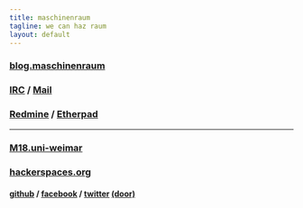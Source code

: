 ```yaml
---
title: maschinenraum
tagline: we can haz raum
layout: default
---
```


### [blog.maschinenraum](http://blog.maschinenraum.tk) 

### [IRC](irc://irc.freenode.org/maschinenraum) / [Mail](https://lists.subsignal.org/mailman/listinfo/feint)

### [Redmine](http://m18.uni-weimar.de:1337/projects/) / [Etherpad](http://m18.uni-weimar.de/pad/)

---

### [M18.uni-weimar](http://m18.uni-weimar.de/initiativen/maschinenraum)

### [hackerspaces.org](http://hackerspaces.org/wiki/Maschinenraum)

#### [github](https://github.com/maschinenraum) / [facebook](https://www.facebook.com/maschinenraum) / [twitter](https://twitter.com/maschinenrauM18) [(door)](https://twitter.com/mr_door_status)

